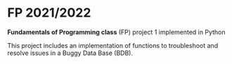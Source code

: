 # FP 2021/2022
**Fundamentals of Programming class** 
(FP) project 1 implemented in Python

This project includes an implementation of functions to troubleshoot and resolve issues in a Buggy Data Base (BDB).
